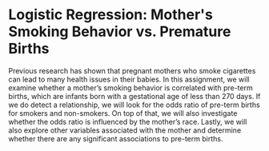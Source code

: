 # Logistic Regression: Mother's Smoking Behavior vs. Premature Births

Previous research has shown that pregnant mothers who smoke cigarettes can lead to many health issues in their babies. In this assignment, we will examine whether a mother’s smoking behavior is correlated with pre-term births, which are infants born with a gestational age of less than 270 days. If we do detect a relationship, we will look for the odds ratio of pre-term births for smokers and non-smokers. On top of that, we will also investigate whether the odds ratio is influenced by the mother’s race. Lastly, we will also explore other variables associated with the mother and determine whether there are any significant associations to pre-term births.
